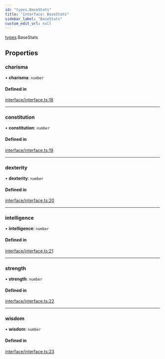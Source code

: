```yaml
---
id: "types.BaseStats"
title: "Interface: BaseStats"
sidebar_label: "BaseStats"
custom_edit_url: null
---
```


[types](../namespaces/types.md).BaseStats

## Properties

### charisma

• **charisma**: `number`

#### Defined in

[interface/interface.ts:18](https://github.com/CityOfZion/isengard/blob/87233a5/sdk/src/interface/interface.ts#L18)

___

### constitution

• **constitution**: `number`

#### Defined in

[interface/interface.ts:19](https://github.com/CityOfZion/isengard/blob/87233a5/sdk/src/interface/interface.ts#L19)

___

### dexterity

• **dexterity**: `number`

#### Defined in

[interface/interface.ts:20](https://github.com/CityOfZion/isengard/blob/87233a5/sdk/src/interface/interface.ts#L20)

___

### intelligence

• **intelligence**: `number`

#### Defined in

[interface/interface.ts:21](https://github.com/CityOfZion/isengard/blob/87233a5/sdk/src/interface/interface.ts#L21)

___

### strength

• **strength**: `number`

#### Defined in

[interface/interface.ts:22](https://github.com/CityOfZion/isengard/blob/87233a5/sdk/src/interface/interface.ts#L22)

___

### wisdom

• **wisdom**: `number`

#### Defined in

[interface/interface.ts:23](https://github.com/CityOfZion/isengard/blob/87233a5/sdk/src/interface/interface.ts#L23)
